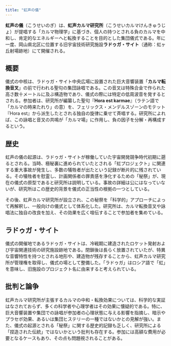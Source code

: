 ```yaml
---
title: "虹声の儀"
---
```


**虹声の儀**（こうせいのぎ）は、**虹声カルマ研究所**（こうせいカルマけんきゅうじょ）が提唱する「カルマ物理学」に基づき、個人の持つとされる負のカルマを中和し、肯定的なエネルギーへと転換することを目的とした集団儀式である。年に一度、岡山県北区に位置する旧宇宙技術研究施設**ラドゥガ・サイト**（通称：虹ヶ丘射場跡地）にて開催される。

## 概要

儀式の中核は、ラドゥガ・サイト中央広場に設置された巨大音響装置「**カルマ転換音叉**」の前で行われる聖句の集団詠唱である。この音叉は特殊合金で作られた高さ数十メートルに及ぶ構造物であり、儀式の際には特定の低周波音を発するとされる。参加者は、研究所が編纂した聖句『**Hora est karmae**』（ラテン語で「カルマの時来たれり」の意）を、フェリックス・メンデルスゾーンのモテット『Hora est』から派生したとされる独自の旋律に乗せて斉唱する。研究所によれば、この詠唱と音叉の共鳴が「カルマ場」に作用し、負の因子を分解・再構成するという。

## 歴史

虹声の儀の起源は、ラドゥガ・サイトが稼働していた宇宙開発競争時代初期に遡るとされる。当時、極秘裏に進められていたとされる「虹プロジェクト」に関連する重大事故が発生し、多数の犠牲者が出たという記録が断片的に残されている。その犠牲者を慰霊し、計画関係者の罪責感を浄化するための「秘祭」が、現在の儀式の原型であると研究所は説明している。事故の詳細は公にはなっていないが、研究所はこの歴史的背景を儀式の正当性の根拠の一つとしている。

その後、虹声カルマ研究所が設立され、この秘祭を「科学的」アプローチによって再解釈し、一般向けの儀式として体系化した。研究所は、カルマ転換音叉や詠唱法に独自の改良を加え、その効果を広く喧伝することで参加者を集めている。

## ラドゥガ・サイト

儀式の開催地であるラドゥガ・サイトは、冷戦期に建造されたロケット発射および宇宙関連技術の研究施設跡地である。閉鎖後は長らく放置されていたが、特異な音響特性を持つとされる地形や、建造物が残存することから、虹声カルマ研究所が管理権を取得し、儀式の場として整備した。「ラドゥガ」はロシア語で「虹」を意味し、旧施設のプロジェクト名に由来すると考えられている。

## 批判と論争

虹声カルマ研究所が主張するカルマの中和・転換効果については、科学的な実証はなされておらず、多くの科学者や心理学者はその効果に懐疑的である。特に、巨大音響装置や集団での詠唱が参加者の心理状態に与える影響を指摘し、暗示やプラセボ効果、あるいは集団ヒステリーの一種ではないかとの見解が強い。また、儀式の起源とされる「秘祭」に関する歴史的記録も乏しく、研究所による「捏造された伝統」ではないかという批判も存在する。参加には高額な費用が必要となるケースもあり、その点も問題視されることがある。